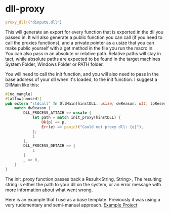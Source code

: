 # dll-proxy

```rust
proxy_dll!("dinput8.dll")
```

This will generate an export for every function that is exported in the dll you passed in. It will also generate a public function you can call (if you need to call the proxies functions), and a private pointer as a usize that you can make public yourself with a get method in the file you run the macro in.  
You can also pass in an absolute or relative path. Relative paths will stay in tact, while absolute paths are expected to be found in the target machines System Folder, Windows Folder or PATH folder.

You will need to call the init function, and you will also need to pass in the base address of your dll when it's loaded, to the init function. I suggest a DllMain like this:
```rust
#[no_mangle]
#[allow(unused)]
pub extern "stdcall" fn DllMain(hinstDLL: usize, dwReason: u32, lpReserved: *mut usize) -> i32 {
    match dwReason {
        DLL_PROCESS_ATTACH => unsafe {
            let path = match init_proxy(hinstDLL) {
                Ok(p) => p,
                Err(e) => panic!("Could not proxy dll: {e}"),
            };
            1
        },
        DLL_PROCESS_DETACH => {
            1
        }
        _ => 0,
    }
}
```
The init_proxy function passes back a Result<String, String>, The resulting string is either the path to your dll on the system, or an error message with more information about what went wrong.

Here is an example that I use as a base template. Previously it was using a very rudementary and semi-manual approach.
[Example Project](https://github.com/Nordgaren/dinput8-wrapper/blob/8c42ecb06c3d4fa71c3de4515bcc8bca9ab4eaee/src/lib.rs)

